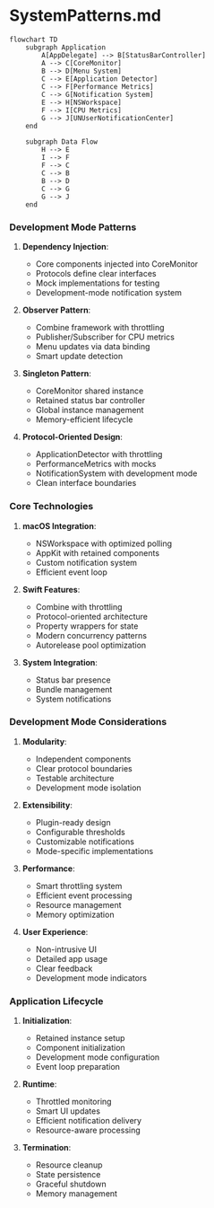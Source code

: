 # SystemPatterns.md
```mermaid
flowchart TD
    subgraph Application
        A[AppDelegate] --> B[StatusBarController]
        A --> C[CoreMonitor]
        B --> D[Menu System]
        C --> E[Application Detector]
        C --> F[Performance Metrics]
        C --> G[Notification System]
        E --> H[NSWorkspace]
        F --> I[CPU Metrics]
        G --> J[UNUserNotificationCenter]
    end

    subgraph Data Flow
        H --> E
        I --> F
        F --> C
        C --> B
        B --> D
        C --> G
        G --> J
    end
```

### Development Mode Patterns

1. **Dependency Injection**:
   - Core components injected into CoreMonitor
   - Protocols define clear interfaces
   - Mock implementations for testing
   - Development-mode notification system

2. **Observer Pattern**:
   - Combine framework with throttling
   - Publisher/Subscriber for CPU metrics
   - Menu updates via data binding
   - Smart update detection

3. **Singleton Pattern**:
   - CoreMonitor shared instance
   - Retained status bar controller
   - Global instance management
   - Memory-efficient lifecycle

4. **Protocol-Oriented Design**:
   - ApplicationDetector with throttling
   - PerformanceMetrics with mocks
   - NotificationSystem with development mode
   - Clean interface boundaries

### Core Technologies

1. **macOS Integration**:
   - NSWorkspace with optimized polling
   - AppKit with retained components
   - Custom notification system
   - Efficient event loop

2. **Swift Features**:
   - Combine with throttling
   - Protocol-oriented architecture
   - Property wrappers for state
   - Modern concurrency patterns
   - Autorelease pool optimization

3. **System Integration**:
   - Status bar presence
   - Bundle management
   - System notifications

### Development Mode Considerations

1. **Modularity**:
   - Independent components
   - Clear protocol boundaries
   - Testable architecture
   - Development mode isolation

2. **Extensibility**:
   - Plugin-ready design
   - Configurable thresholds
   - Customizable notifications
   - Mode-specific implementations

3. **Performance**:
   - Smart throttling system
   - Efficient event processing
   - Resource management
   - Memory optimization

4. **User Experience**:
   - Non-intrusive UI
   - Detailed app usage
   - Clear feedback
   - Development mode indicators

### Application Lifecycle

1. **Initialization**:
   - Retained instance setup
   - Component initialization
   - Development mode configuration
   - Event loop preparation

2. **Runtime**:
   - Throttled monitoring
   - Smart UI updates
   - Efficient notification delivery
   - Resource-aware processing

3. **Termination**:
   - Resource cleanup
   - State persistence
   - Graceful shutdown
   - Memory management
